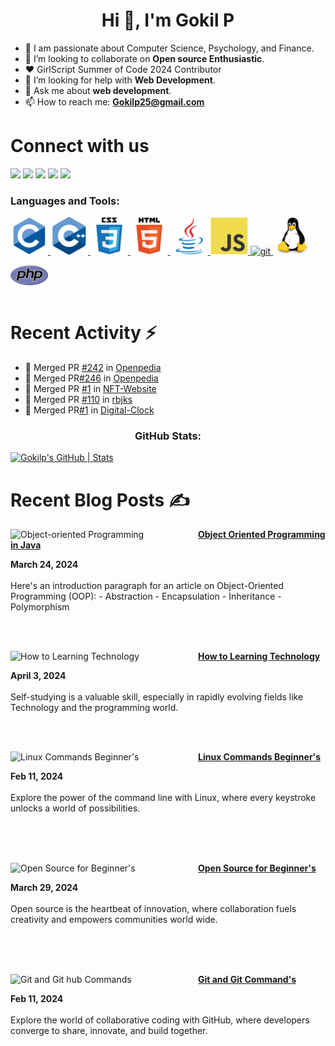 <h1 align="center">Hi 👋, I'm Gokil P</h1>

- 💜 I am passionate about Computer Science, Psychology, and Finance.
- 👯 I’m looking to collaborate on **Open source Enthusiastic**.
- ❤️ GirlScript Summer of Code 2024 Contributor 
- 🤝 I’m looking for help with **Web Development**.
- 💬 Ask me about **web development**.
- 📫 How to reach me: **Gokilp25@gmail.com**


# Connect with us

<a href="https://discord.com/invite/1120044400043630692"><img src="https://img.icons8.com/color/2x/discord--v2.png" height="60px"></img></a>
<a href="https://github.com/Gokilp"><img src="https://user-images.githubusercontent.com/91791257/235086411-9ec7aa5e-c095-44ce-b9e6-57b3bc3fead2.png" height="60px"></img></a>
<a href="https://twitter.com/gokilp_25"><img src="https://i.postimg.cc/pVqVTNJd/X-logo.png" height="60px"></img></a>
<a href="https://www.linkedin.com/in/gokilp/"><img src="https://img.icons8.com/fluency/2x/linkedin.png" height="60px"></img></a>
<a href="https://gokilp.hashnode.dev/"><img src="https://user-images.githubusercontent.com/91791257/235087337-b2a7d9c1-d07d-4d07-8f59-51ef37206a62.png" height="55px"></img></a>

<h3 align="left">Languages and Tools:</h3>
<p align="left">
    <a href="https://www.cprogramming.com/" target="_blank" rel="noreferrer">
        <img src="https://raw.githubusercontent.com/devicons/devicon/master/icons/c/c-original.svg" alt="c" width="60" height="60"/>
    </a>
    <a href="https://www.w3schools.com/cpp/" target="_blank" rel="noreferrer">
        <img src="https://raw.githubusercontent.com/devicons/devicon/master/icons/cplusplus/cplusplus-original.svg" alt="cplusplus" width="60" height="60"/>
    </a>
    <a href="https://www.w3schools.com/css/" target="_blank" rel="noreferrer">
        <img src="https://raw.githubusercontent.com/devicons/devicon/master/icons/css3/css3-original-wordmark.svg" alt="css3" width="60" height="60"/>
    </a>
    <a href="https://www.w3.org/html/" target="_blank" rel="noreferrer">
        <img src="https://raw.githubusercontent.com/devicons/devicon/master/icons/html5/html5-original-wordmark.svg" alt="html5" width="60" height="60"/>
    </a>
    <a href="https://www.java.com" target="_blank" rel="noreferrer">
        <img src="https://raw.githubusercontent.com/devicons/devicon/master/icons/java/java-original.svg" alt="java" width="60" height="60"/>
    </a>
    <a href="https://developer.mozilla.org/en-US/docs/Web/JavaScript" target="_blank" rel="noreferrer">
        <img src="https://raw.githubusercontent.com/devicons/devicon/master/icons/javascript/javascript-original.svg" alt="javascript" width="60" height="60"/>
    </a>
    <a href="https://git-scm.com/" target="_blank" rel="noreferrer">
        <img src="https://www.vectorlogo.zone/logos/git-scm/git-scm-icon.svg" alt="git" width="60" height="60"/>
    </a>
    <a href="https://www.linux.org/" target="_blank" rel="noreferrer">
        <img src="https://raw.githubusercontent.com/devicons/devicon/master/icons/linux/linux-original.svg" alt="linux" width="60" height="60"/>
    </a>
    <a href="https://www.php.net" target="_blank" rel="noreferrer">
        <img src="https://raw.githubusercontent.com/devicons/devicon/master/icons/php/php-original.svg" alt="php" width="60" height="60"/>
    </a>
</p>



# Recent Activity :zap:

<!--START_SECTION:activity-->

- 🎉 Merged PR [#242](https://github.com/Sriparno08/Openpedia/issues/242) in [Openpedia](https://github.com/Sriparno08/Openpedia)
- 🎉 Merged PR[#246](https://github.com/Sriparno08/Openpedia/pull/246#event-11579316274) in [Openpedia](https://github.com/Sriparno08/Openpedia)
- 🎉 Merged PR [#1](https://github.com/surendar-05/NFT-Website/pull/1#event-11912043004) in [NFT-Website](https://github.com/surendar-05/NFT-Website)
- 🎉 Merged PR [#110](https://github.com/rbjks/rbjks.github.io/issues/110) in [rbjks](https://github.com/rbjks)
- 🎉 Merged PR[#1](https://github.com/surendar-05/Digital-Clock/pull/1#issuecomment-2016544770) in [Digital-Clock](https://github.com/surendar-05/Digital-Clock)

<!--END_SECTION:activity-->

<h3 align="center">GitHub Stats:</h3>
 
[![Gokilp's GitHub | Stats](https://stats.quine.sh/Gokilp/github?theme=dark)](https://quine.sh?utm_source=widgets&utm_campaign=Gokilp)

<!-- BLOG-POST-LIST:START -->

# Recent Blog Posts ✍️
<p align="left">
    <a href="https://gokilp.hashnode.dev/object-oriented-programming-in-java" title="Object-oriented Programming in Java">
        <img src="https://cdn.hashnode.com/res/hashnode/image/stock/unsplash/bdZ3bzRde5g/upload/bb469fba9bf304477bc2051050f0680c.jpeg?w=1600&h=840&fit=crop&crop=entropy&auto=compress,format&format=webp" alt="Object-oriented Programming" width="300px" align="left" />
    </a>
    <a href="https://gokilp.hashnode.dev/object-oriented-programming-in-java" title="Object-oriented Programming in JAVA"><strong> Object Oriented Programming in Java </strong></a>
    <div><strong>March 24, 2024</strong></div>
    <br/>
    Here's an introduction paragraph for an article on Object-Oriented Programming (OOP): 
    - Abstraction
    - Encapsulation
    - Inheritance
    - Polymorphism
</p>
<br/>
<br>
<!-- Second blog -->
<p align="left">
    <a href="https://gokilp.hashnode.dev/self-study-success-empowering-your-learning-journey-in-technology" title="How to learning in Technology">
        <img src="https://cdn.hashnode.com/res/hashnode/image/stock/unsplash/Q1p7bh3SHj8/upload/6743339dbdac52d5d46ebf3be237e4f2.jpeg?w=1600&h=840&fit=crop&crop=entropy&auto=compress,format&format=webp" alt="How to Learning Technology" width="300px" align="left" />
    </a>
    <a href="https://gokilp.hashnode.dev/self-study-success-empowering-your-learning-journey-in-technology" title="How to Learning Technology">
        <strong>How to Learning Technology</strong>
    </a>
    <div>
        <strong> April 3, 2024</strong> 
        <br>
        <br>
        Self-studying is a valuable skill, especially in rapidly evolving fields like Technology and the programming world.
    </div>
</p>
<br>
<br>
<!-- Third Blog Post -->
<p align="left">
    <a href="https://gokilp.hashnode.dev/linux-terminal-commands" title="Linux Commands  Beginners">
        <img src="https://cdn.hashnode.com/res/hashnode/image/stock/unsplash/4Mw7nkQDByk/upload/230e8595a4d7715383752888151f4318.jpeg?w=1600&h=840&fit=crop&crop=entropy&auto=compress,format&format=webp" alt="Linux Commands Beginner's " width="300px" align="left" />
    </a>
    <a href="https://gokilp.hashnode.dev/linux-terminal-commands" title="Linux Commands Beginners">
        <strong> Linux Commands Beginner's</strong>
    </a>
    <div>
        <strong> Feb 11, 2024 </strong> 
        <br>
        <br>
          Explore the power of the command line with Linux, where every keystroke unlocks a world of possibilities.
    </div>
</p>
<br>
<br>
   <!-- fourth Blog -->
<p align="left">
    <a href="https://gokilp.hashnode.dev/guide-for-beginners-in-open-source-development?source=more_articles_bottom_blogs" title="Open Source for Beginner's">
        <br>
        <img src="https://cdn.hashnode.com/res/hashnode/image/stock/unsplash/FQgI8AD-BSg/upload/0c99e49b19110d26336ddedb0f3dc5ef.jpeg?w=1600&h=840&fit=crop&crop=entropy&auto=compress,format&format=webp" alt="Open Source for Beginner's" width="300px" align="left" />
    </a>
    <a href="https://gokilp.hashnode.dev/guide-for-beginners-in-open-source-development?source=more_articles_bottom_blogs" title="Open Source for Beginner's">
        <strong>Open Source for Beginner's</strong>
    </a>
    <div>
        <strong> March  29, 2024</strong> 
        <br>
        <br>
        Open source is the heartbeat of innovation, where collaboration fuels creativity and empowers communities world wide.
    </div>
</p>
<br>
<br>
<!-- Fiveth blog-->

<p align="left">
    <a href="https://gokilp.hashnode.dev/git-and-github-commands" title="Git and GitHub Command's">
        <br> 
        <img src="https://cdn.hashnode.com/res/hashnode/image/stock/unsplash/UT8LMo-wlyk/upload/71221e4a43c1cf3baf0b59d0fa5505de.jpeg?w=1600&h=840&fit=crop&crop=entropy&auto=compress,format&format=webp" alt="Git and Git hub Commands" width="300px" align="left" />
    </a>
    <a href="https://gokilp.hashnode.dev/git-and-github-commands" title="Git and GitHub Command's">
        <strong>Git and Git Command's</strong>
    </a>
    <div>
        <strong> Feb 11, 2024</strong> 
        <br> 
        <br>
      Explore the world of collaborative coding with GitHub, where developers converge to share, innovate, and build together.
    </div>
</p>
<br>
<br>
<!-- BLOG-POST-LIST:END -->
